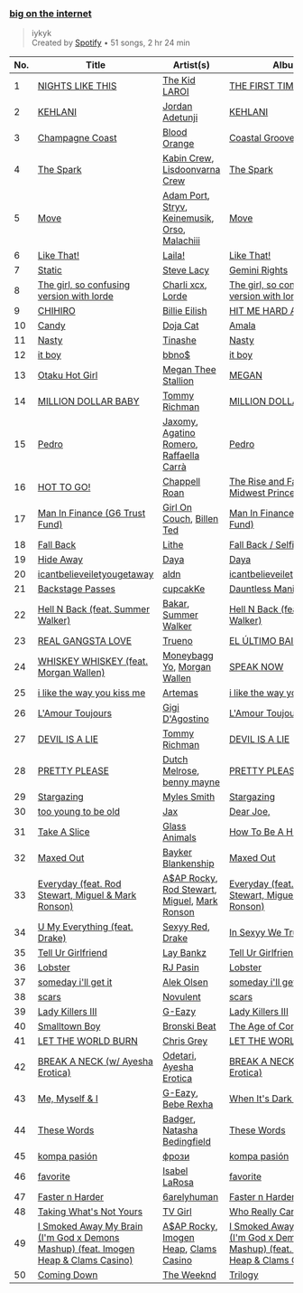 ### [big on the internet](https://open.spotify.com/playlist/37i9dQZF1DX5Vy6DFOcx00)

> iykyk<br>
> Created by [Spotify](https://open.spotify.com/user/spotify) • 51 songs, 2 hr 24 min

| No. | Title | Artist(s) | Album | Length |
|---|---|---|---|---|
| 1 | [NIGHTS LIKE THIS](https://open.spotify.com/track/1XBYiRV30ykHw5f4wm6qEn) | [The Kid LAROI](https://open.spotify.com/artist/2tIP7SsRs7vjIcLrU85W8J) | [THE FIRST TIME](https://open.spotify.com/album/63IolVUykZCHMlu2zu9jHS) | 01:26 |
| 2 | [KEHLANI](https://open.spotify.com/track/0izPpjfwsu2DuzWGqsABkT) | [Jordan Adetunji](https://open.spotify.com/artist/0jPHHnU8GUWEF7rwPE9osY) | [KEHLANI](https://open.spotify.com/album/4e9It5Geutbt6LBEqFmHSz) | 02:02 |
| 3 | [Champagne Coast](https://open.spotify.com/track/0AIpGG5dxEgnAymhdJRSZ0) | [Blood Orange](https://open.spotify.com/artist/6LEeAFiJF8OuPx747e1wxR) | [Coastal Grooves](https://open.spotify.com/album/5LMfBxAyFy41CavxGAykHR) | 04:52 |
| 4 | [The Spark](https://open.spotify.com/track/0bhnFakmRioZbuQcmhVwoH) | [Kabin Crew](https://open.spotify.com/artist/6BHou7i94KE1FpHgDVWZEK), [Lisdoonvarna Crew](https://open.spotify.com/artist/7BUWoquo4gsA4kREUujbSi) | [The Spark](https://open.spotify.com/album/6xNvkXuK0QL7vr9wEsCREW) | 02:26 |
| 5 | [Move](https://open.spotify.com/track/1BJJbSX6muJVF2AK7uH1x4) | [Adam Port](https://open.spotify.com/artist/2loEsOijJ6XiGzWYFXMIRk), [Stryv](https://open.spotify.com/artist/6XjgqvaVLUib6lCerbZrYD), [Keinemusik](https://open.spotify.com/artist/26WKgv73kRHD0gEDKD1i8j), [Orso](https://open.spotify.com/artist/2yyaNPcdxZcn4iutCcLMaC), [Malachiii](https://open.spotify.com/artist/37lTKHi901VnwngQ7C8noT) | [Move](https://open.spotify.com/album/4M8ThNHbNjda2cPwL8XZHS) | 02:57 |
| 6 | [Like That!](https://open.spotify.com/track/4uEqDPi2ZC7S4RabDJ2lnr) | [Laila!](https://open.spotify.com/artist/7tHTnyrdTNM152slc8aQ3t) | [Like That!](https://open.spotify.com/album/1F3gM9DwTTdX2Mzf8v571g) | 02:49 |
| 7 | [Static](https://open.spotify.com/track/4OmfWzukSVD140NiAIEjem) | [Steve Lacy](https://open.spotify.com/artist/57vWImR43h4CaDao012Ofp) | [Gemini Rights](https://open.spotify.com/album/3Ks0eeH0GWpY4AU20D5HPD) | 02:36 |
| 8 | [The girl, so confusing version with lorde](https://open.spotify.com/track/2YFhqZvhTpyK13gKXMKV7R) | [Charli xcx](https://open.spotify.com/artist/25uiPmTg16RbhZWAqwLBy5), [Lorde](https://open.spotify.com/artist/163tK9Wjr9P9DmM0AVK7lm) | [The girl, so confusing version with lorde](https://open.spotify.com/album/7mwumbLY3qKZOQRCv0OdyX) | 03:25 |
| 9 | [CHIHIRO](https://open.spotify.com/track/7BRD7x5pt8Lqa1eGYC4dzj) | [Billie Eilish](https://open.spotify.com/artist/6qqNVTkY8uBg9cP3Jd7DAH) | [HIT ME HARD AND SOFT](https://open.spotify.com/album/7aJuG4TFXa2hmE4z1yxc3n) | 05:03 |
| 10 | [Candy](https://open.spotify.com/track/1VJwtWR6z7SpZRwipI12be) | [Doja Cat](https://open.spotify.com/artist/5cj0lLjcoR7YOSnhnX0Po5) | [Amala](https://open.spotify.com/album/54tInqO543zy0Y5F2VsUQI) | 03:10 |
| 11 | [Nasty](https://open.spotify.com/track/6NjWCIYu1W8xa3HIvcIhd4) | [Tinashe](https://open.spotify.com/artist/0NIIxcxNHmOoyBx03SfTCD) | [Nasty](https://open.spotify.com/album/1vMVDUsMWaD5eB4oahCboP) | 02:56 |
| 12 | [it boy](https://open.spotify.com/track/2UerDbZznc07mmGMD3WfHH) | [bbno$](https://open.spotify.com/artist/41X1TR6hrK8Q2ZCpp2EqCz) | [it boy](https://open.spotify.com/album/6tl4X5mM1eOnkWr7oB5LAM) | 02:25 |
| 13 | [Otaku Hot Girl](https://open.spotify.com/track/6saYisCUAZXc505blie9kZ) | [Megan Thee Stallion](https://open.spotify.com/artist/181bsRPaVXVlUKXrxwZfHK) | [MEGAN](https://open.spotify.com/album/0FzWvaeMBfKBCqxHTLVlB8) | 02:38 |
| 14 | [MILLION DOLLAR BABY](https://open.spotify.com/track/7fzHQizxTqy8wTXwlrgPQQ) | [Tommy Richman](https://open.spotify.com/artist/1WaFQSHVGZQJTbf0BdxdNo) | [MILLION DOLLAR BABY](https://open.spotify.com/album/52TwRwdTUMtkpglbOE5IRz) | 02:35 |
| 15 | [Pedro](https://open.spotify.com/track/48lxT5qJF0yYyf2z4wB4xW) | [Jaxomy](https://open.spotify.com/artist/1c3uso4iIeeX3P0bhKaQDq), [Agatino Romero](https://open.spotify.com/artist/124jbwgd8Hh6LW7jAqTa8r), [Raffaella Carrà](https://open.spotify.com/artist/6EVyI0S0b1Ld2nm37m5x85) | [Pedro](https://open.spotify.com/album/5y6RXjI5VPR0RyInghTbf1) | 02:24 |
| 16 | [HOT TO GO!](https://open.spotify.com/track/4xdBrk0nFZaP54vvZj0yx7) | [Chappell Roan](https://open.spotify.com/artist/7GlBOeep6PqTfFi59PTUUN) | [The Rise and Fall of a Midwest Princess](https://open.spotify.com/album/0EiI8ylL0FmWWpgHVTsZjZ) | 03:04 |
| 17 | [Man In Finance (G6 Trust Fund)](https://open.spotify.com/track/5zuPzhnGl0DRRWmquMi2MP) | [Girl On Couch](https://open.spotify.com/artist/3bY2XiDYvps2HqyLXijxgy), [Billen Ted](https://open.spotify.com/artist/5PoZtBo8xZKqPWlZrIDq82) | [Man In Finance (G6 Trust Fund)](https://open.spotify.com/album/3d3AJIkcxgFjeJV4LbwcFs) | 02:31 |
| 18 | [Fall Back](https://open.spotify.com/track/1aHy1ipWQRNauI0ee9uYfi) | [Lithe](https://open.spotify.com/artist/7LVC96BEVGugTAp38AajV6) | [Fall Back / Selfish Game](https://open.spotify.com/album/2GHbc54y99znaPCsyzvLjR) | 02:09 |
| 19 | [Hide Away](https://open.spotify.com/track/61i3HxSlZI6EQnVdYeofyo) | [Daya](https://open.spotify.com/artist/6Dd3NScHWwnW6obMFbl1BH) | [Daya](https://open.spotify.com/album/5dhk9EtHHquuzSXdxFBLcT) | 03:11 |
| 20 | [icantbelieveiletyougetaway](https://open.spotify.com/track/0QbNbtwJvvqxRxNUYUoMRM) | [aldn](https://open.spotify.com/artist/2GUw9Wzha61PkZoRVv1PDD) | [icantbelieveiletyougetaway](https://open.spotify.com/album/4gHGMtnZCgVrTX8j7ccWOM) | 02:15 |
| 21 | [Backstage Passes](https://open.spotify.com/track/6wAOzF7TnDlMG6fOSU3fwX) | [cupcakKe](https://open.spotify.com/artist/76SlrtEaq2oViRXulxjfuM) | [Dauntless Manifesto](https://open.spotify.com/album/2g8S9vqA5k6Xb6Yvjldya3) | 02:17 |
| 22 | [Hell N Back (feat. Summer Walker)](https://open.spotify.com/track/0ZDwhNFZnPx9EIPCcwGUHC) | [Bakar](https://open.spotify.com/artist/3K2Srho6NCF3o9MswGR76H), [Summer Walker](https://open.spotify.com/artist/57LYzLEk2LcFghVwuWbcuS) | [Hell N Back (feat. Summer Walker)](https://open.spotify.com/album/4LVNTAzkG26XlODcRP0v4b) | 03:15 |
| 23 | [REAL GANGSTA LOVE](https://open.spotify.com/track/1pymWRCuZfCd0zdiBJo0Hj) | [Trueno](https://open.spotify.com/artist/2x7PC78TmgqpEIjaGAZ0Oz) | [EL ÚLTIMO BAILE](https://open.spotify.com/album/3EWJoKrG9XnCjvAPzkQZ88) | 02:25 |
| 24 | [WHISKEY WHISKEY (feat. Morgan Wallen)](https://open.spotify.com/track/7hRLuo4QnzCsjICXUOhTE6) | [Moneybagg Yo](https://open.spotify.com/artist/3tJoFztHeIJkJWMrx0td2f), [Morgan Wallen](https://open.spotify.com/artist/4oUHIQIBe0LHzYfvXNW4QM) | [SPEAK NOW](https://open.spotify.com/album/55Rk02ZSULPUfrW41zjWx9) | 02:41 |
| 25 | [i like the way you kiss me](https://open.spotify.com/track/2GxrNKugF82CnoRFbQfzPf) | [Artemas](https://open.spotify.com/artist/0PCCGZ0wGLizHt2KZ7hhA2) | [i like the way you kiss me](https://open.spotify.com/album/5HIWDdg3g9CTOtnevKDl1z) | 02:22 |
| 26 | [L'Amour Toujours](https://open.spotify.com/track/52LJ3hyknOijCrE5gCD0rE) | [Gigi D'Agostino](https://open.spotify.com/artist/1OAjDaKgg00KCUYqDe68un) | [L'Amour Toujours](https://open.spotify.com/album/61hGQNFwmqGHXm5eeMkd4d) | 04:02 |
| 27 | [DEVIL IS A LIE](https://open.spotify.com/track/6jlG8gBPNAgBgoivw2Ig09) | [Tommy Richman](https://open.spotify.com/artist/1WaFQSHVGZQJTbf0BdxdNo) | [DEVIL IS A LIE](https://open.spotify.com/album/4WvcBQIZXspq4MYyEPNem2) | 02:10 |
| 28 | [PRETTY PLEASE](https://open.spotify.com/track/6kOdk29M8h6ZfHz4byVG0t) | [Dutch Melrose](https://open.spotify.com/artist/6NRSfOnXw4qaypEfIV2QXn), [benny mayne](https://open.spotify.com/artist/2R2Yg2qPloNOTOfqxfXX7l) | [PRETTY PLEASE](https://open.spotify.com/album/3RfIyFTT3h03PqTtFbiZR8) | 02:46 |
| 29 | [Stargazing](https://open.spotify.com/track/3Vr3zh0r7ALn8VLqCiRR10) | [Myles Smith](https://open.spotify.com/artist/3bO19AOone0ubCsfDXDtYt) | [Stargazing](https://open.spotify.com/album/3VNxRarx9HUI5w7DHv0TBj) | 02:52 |
| 30 | [too young to be old](https://open.spotify.com/track/0ZuZtcBEGMrkWhxEzJ06Lp) | [Jax](https://open.spotify.com/artist/7DQYAz99eM3Y5PkP9WtUew) | [Dear Joe,](https://open.spotify.com/album/5S9KGKorBFNaLxpviyydiI) | 03:07 |
| 31 | [Take A Slice](https://open.spotify.com/track/37adYGaYaAWTGhBaOzX4Fh) | [Glass Animals](https://open.spotify.com/artist/4yvcSjfu4PC0CYQyLy4wSq) | [How To Be A Human Being](https://open.spotify.com/album/6qb9MDR0lfsN9a2pw77uJy) | 03:49 |
| 32 | [Maxed Out](https://open.spotify.com/track/3DnsQ5O4uJw3MlYgvBJSCq) | [Bayker Blankenship](https://open.spotify.com/artist/1iP8yKbscxGv4Yzysz7XLr) | [Maxed Out](https://open.spotify.com/album/1SX8oq1sameXhpTKtZ3gOt) | 02:52 |
| 33 | [Everyday (feat. Rod Stewart, Miguel & Mark Ronson)](https://open.spotify.com/track/0HCVUpGn7trUlx9rOlxZIK) | [A$AP Rocky](https://open.spotify.com/artist/13ubrt8QOOCPljQ2FL1Kca), [Rod Stewart](https://open.spotify.com/artist/2y8Jo9CKhJvtfeKOsYzRdT), [Miguel](https://open.spotify.com/artist/360IAlyVv4PCEVjgyMZrxK), [Mark Ronson](https://open.spotify.com/artist/3hv9jJF3adDNsBSIQDqcjp) | [Everyday (feat. Rod Stewart, Miguel & Mark Ronson)](https://open.spotify.com/album/245D4jEiwwZ6Be9Fd9jEeP) | 04:20 |
| 34 | [U My Everything (feat. Drake)](https://open.spotify.com/track/1TgStpMGTflN84asKJ8VU3) | [Sexyy Red](https://open.spotify.com/artist/3DbwFQlvLxRSi2uX8mf81A), [Drake](https://open.spotify.com/artist/3TVXtAsR1Inumwj472S9r4) | [In Sexyy We Trust](https://open.spotify.com/album/5PmtX9B5vNa4uaiXQVn4Gx) | 03:45 |
| 35 | [Tell Ur Girlfriend](https://open.spotify.com/track/3lMzT16MjAKKXF7pSZn13B) | [Lay Bankz](https://open.spotify.com/artist/4OVbrPbhvK46A1uXTU1u5F) | [Tell Ur Girlfriend](https://open.spotify.com/album/0S8DGX9LmBkRSVi3ywcCOT) | 02:04 |
| 36 | [Lobster](https://open.spotify.com/track/3L95m6wi0vkhR9DB7GSSp9) | [RJ Pasin](https://open.spotify.com/artist/3BTY807ipaaT6QHW1tHTt0) | [Lobster](https://open.spotify.com/album/5KaUvQXMunWnreLS25T42G) | 01:56 |
| 37 | [someday i'll get it](https://open.spotify.com/track/1lb0KfG9EyfSBsEifTUtXY) | [Alek Olsen](https://open.spotify.com/artist/27sdgIaFiz55vkR68fBiy8) | [someday i'll get it](https://open.spotify.com/album/2YXww1viuuKZPi458rdopk) | 01:34 |
| 38 | [scars](https://open.spotify.com/track/016z46SJwcRosW9Xb8JKmF) | [Novulent](https://open.spotify.com/artist/2Q0rAyTIfdTUwDt8jpEpv0) | [scars](https://open.spotify.com/album/3nVunTBVbJO5fiCP6YlhuB) | 01:35 |
| 39 | [Lady Killers III](https://open.spotify.com/track/3WqnBqYNdMlNBX4xNkOhrR) | [G-Eazy](https://open.spotify.com/artist/02kJSzxNuaWGqwubyUba0Z) | [Lady Killers III](https://open.spotify.com/album/3RCknpgHZcaBHdLSmXU2Cb) | 02:56 |
| 40 | [Smalltown Boy](https://open.spotify.com/track/5vmRQ3zELMLUQPo2FLQ76x) | [Bronski Beat](https://open.spotify.com/artist/2wpWOzQE5TpA0dVnh5YD08) | [The Age of Consent](https://open.spotify.com/album/6OMYQUITdN6wBaWfEtgooI) | 05:02 |
| 41 | [LET THE WORLD BURN](https://open.spotify.com/track/1De425SCFJULIHbcmeebUw) | [Chris Grey](https://open.spotify.com/artist/0F3maSKfGGVtfATaAyeyPG) | [LET THE WORLD BURN](https://open.spotify.com/album/5QytORVSwlSBhDtikzvcV5) | 02:43 |
| 42 | [BREAK A NECK (w/ Ayesha Erotica)](https://open.spotify.com/track/0hmd7it20lGXWfNPOUcYUp) | [Odetari](https://open.spotify.com/artist/7ITMCzIU9uII8gwRg8JAhc), [Ayesha Erotica](https://open.spotify.com/artist/7M5pDtJpCdnftEQZtczYco) | [BREAK A NECK (w/ Ayesha Erotica)](https://open.spotify.com/album/6fzW2bpKzn9SQUbjq2GWgk) | 01:56 |
| 43 | [Me, Myself & I](https://open.spotify.com/track/40YcuQysJ0KlGQTeGUosTC) | [G-Eazy](https://open.spotify.com/artist/02kJSzxNuaWGqwubyUba0Z), [Bebe Rexha](https://open.spotify.com/artist/64M6ah0SkkRsnPGtGiRAbb) | [When It's Dark Out](https://open.spotify.com/album/09Q3WwGYsQe5ognkvVkmCu) | 04:11 |
| 44 | [These Words](https://open.spotify.com/track/7leW1Dmvs9A4oDh9i5Qwpz) | [Badger](https://open.spotify.com/artist/4mnrcwjD8rgFeOzvXmkcw3), [Natasha Bedingfield](https://open.spotify.com/artist/7o95ZoZt5ZYn31e9z1Hc0a) | [These Words](https://open.spotify.com/album/3boWgDZHAI5tHYwdLuMuwq) | 02:16 |
| 45 | [kompa pasión](https://open.spotify.com/track/1EwIdgeVfiXTIDfFHpgqfI) | [фрози](https://open.spotify.com/artist/3IIpbS5XHnLSdXTP4c1YN2) | [kompa pasión](https://open.spotify.com/album/7e1ONcI4irpbaj0mYEyEdf) | 02:27 |
| 46 | [favorite](https://open.spotify.com/track/3QJsSWa0Xo8MfaRn1gr4Be) | [Isabel LaRosa](https://open.spotify.com/artist/5arKwJZEvT5uKq4o0JfqR4) | [favorite](https://open.spotify.com/album/6pngQ1BGnsddTXtAJQUkF7) | 02:13 |
| 47 | [Faster n Harder](https://open.spotify.com/track/3qaMprRWLGggArD14diXYz) | [6arelyhuman](https://open.spotify.com/artist/1oYXEVbGh1L7EWGm9C68cN) | [Faster n Harder](https://open.spotify.com/album/60Ip03ili2ml9zed9hmQ9W) | 02:03 |
| 48 | [Taking What's Not Yours](https://open.spotify.com/track/53mChDyESfwn9Dz8poHRf6) | [TV Girl](https://open.spotify.com/artist/0Y6dVaC9DZtPNH4591M42W) | [Who Really Cares](https://open.spotify.com/album/4oL7pMxnb04uuRI7ReXmuh) | 03:25 |
| 49 | [I Smoked Away My Brain (I'm God x Demons Mashup) (feat. Imogen Heap & Clams Casino)](https://open.spotify.com/track/3ZaEs1O8BG581qYPHpQ8d6) | [A$AP Rocky](https://open.spotify.com/artist/13ubrt8QOOCPljQ2FL1Kca), [Imogen Heap](https://open.spotify.com/artist/6Xb4ezwoAQC4516kI89nWz), [Clams Casino](https://open.spotify.com/artist/5vSQUyT33qxr1xAX2Tkf3A) | [I Smoked Away My Brain (I'm God x Demons Mashup) (feat. Imogen Heap & Clams Casino)](https://open.spotify.com/album/3eb4GbFzAMjgoRAuuSkoLo) | 03:10 |
| 50 | [Coming Down](https://open.spotify.com/track/4q75XguyPrsduy70hcBVFu) | [The Weeknd](https://open.spotify.com/artist/1Xyo4u8uXC1ZmMpatF05PJ) | [Trilogy](https://open.spotify.com/album/2XGEyGU76kj55OdHWynX0S) | 04:55 |
